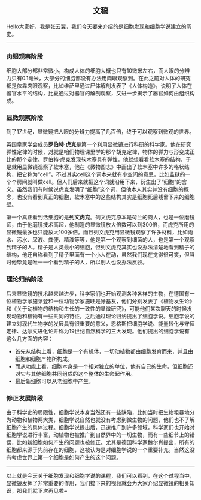 <h2 align = "center">文稿</h2>

Hello大家好，我是张云翼，我们今天要来介绍的是细胞发现和细胞学说建立的历史。

---

### 肉眼观察阶段

细胞大部分都非常微小，构成人体的细胞大概也只有10微米左右，而人眼的分辨力只有0.1毫米，大部分的细胞都没有办法用肉眼观察到。在此之前对人体的研究都是依靠肉眼观察，比如维萨里通过尸体解剖发表了《人体构造》，说明了人体在器官水平的结构，比夏通过对器官的解剖观察，又进一步揭示了器官如何由组织构成。

### 显微观察阶段

到了17世纪，显微镜把人眼的分辨力提高了几百倍，终于可以观察到微观的世界。

英国皇家学会成员**罗伯特·虎克**是第一个利用显微镜进行科研的科学家。他在研究弹性定律的时候，对就是咱们物理课里学的那个胡克定律，物体的弹力与形变成正比的那个定律。罗伯特·虎克发现软木塞具有弹性，他就想看看软木塞的结构，于是就用显微镜观察了软木塞，他在《微物图志》中画出了软木塞中许多的格状结构，把它称为“cell”。不过其实cell这个词本来就有小空间的意思，比如监狱的一个个房间就叫做cell。但人们后来就把这个词就沿用下来，衍生出了“细胞”的含义。虽然我们有时候说虎克发明了“细胞”这个词，但他本人其实并没有细胞的概念，也没有看到真正的细胞，软木塞中的这些结构其实是细胞死后残留下来的细胞壁。

第一个真正看到活细胞的是**列文虎克**。列文虎克原本是荷兰的商人，也是一位磨镜师，由于他磨镜技术高超，他制造的显微镜放大倍数可以到300倍，而虎克所用的显微镜最多也只能放大100多倍。而且列文虎克用显微镜观察了许多材料，比如雨水、污水、尿液、粪便、精液等等，他是第一个观察到细菌的人，也是第一个观察到精子的人。精子是人类最小的细胞，但列文虎克其实也没办法清楚地看到精子的结构，他还自称看到了精子里面有一个小人在动，虽然我们现在觉得很可笑，但当时他毕竟是唯一一个看到精子的人，所以别人也没办法反驳。

### 理论归纳阶段

后来显微镜的技术越来越进步，科学家们也开始观测各种各样的生物，在德国有一位植物学家施莱登和一位动物学家施旺是好基友，他们分别发表了《植物发生论》和《关于动植物的结构和生长的一致性的显微研究》，可能他们某次聊天的时候发现动物和植物有一些共同的特征，之后通过理论归纳提出了细胞学说。细胞学说的建立对现代生物学的发展具有很重要的意义，恩格斯把细胞学说、能量转化与守恒定律、达尔文进化论并称为19世纪自然科学的三大发现。他们提出的细胞学说有这么几方面的内容：

* 首先从结构上看，细胞是一个有机体，一切动植物都由细胞发育而来，并且由细胞和细胞产物所构成。
* 而从功能上看，细胞本身是一个相对独立的单位，他有自己的生命，但细胞还对它与其他细胞共同组成的这个整体的生命起作用。
* 最后新细胞可以从老细胞中产生。

### 修正发展阶段

由于科学史的局限性，细胞学说本身当然还有一些缺陷，比如当时把生物粗暴地分为动物和植物两大类，细胞学说自然也就没有考虑到微生物的问题，他们也不了解细胞产生的具体过程。细胞学说提出后，迅速推广到许多领域，科学家们也开始对细胞学说进行丰富，动植物也被推广到自然界中的一切生物，而有一些细节上的错误，比如新细胞如何产生的问题也被修正。尤其是德国科学家魏尔肖提出，所有的细胞都来源于先前存在的细胞，这被认为是对细胞学说的一个重要补充。当然这没有考虑世界上第一个细胞是如何产生的这个问题。

---

以上就是今天关于细胞发现和细胞学说的课程，我们可以看到，在这个过程当中，显微镜发挥了非常重要的作用，我们接下来的视频就会为大家介绍显微镜的相关知识，那我们就下次再见啦~